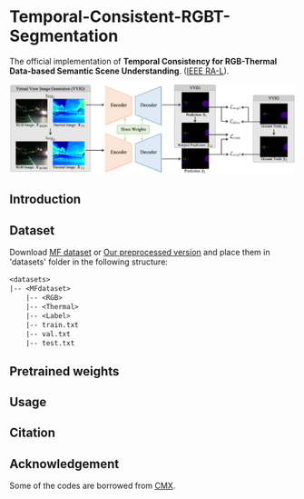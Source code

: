 # Temporal-Consistent-RGBT-Segmentation
The official implementation of **Temporal Consistency for RGB-Thermal Data-based Semantic Scene Understanding**. ([IEEE RA-L](https://ieeexplore.ieee.org/document/10675452)).

<div align=center>
<img src="https://github.com/lab-sun/Temporal-Consistent-RGBT-Segmentation/blob/main/docs/overview.png" width="900px"/>
</div>

## Introduction

## Dataset
Download [MF dataset](https://www.mi.t.u-tokyo.ac.jp/static/projects/mil_multispectral/) or [Our preprocessed version](http://gofile.me/4jm56/CfukComo1) and place them in 'datasets' folder in the following structure:

```shell
<datasets>
|-- <MFdataset>
    |-- <RGB>
    |-- <Thermal>
    |-- <Label>
    |-- train.txt
    |-- val.txt
    |-- test.txt
```


## Pretrained weights

## Usage

## Citation

## Acknowledgement
Some of the codes are borrowed from [CMX](https://github.com/huaaaliu/RGBX_Semantic_Segmentation).
